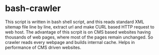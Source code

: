 # bash-crawler
This script is written in bash shell script, and this reads standard XML sitemap file line by line, extract url and make CURL based HTTP request to web host. The advantage of this scrpit is on CMS based websites having thousands of web pages, where most of the pages remain unchanged. So crawler reads every webpage and builds internal cache. Helps in performance of CMS driven websites.
